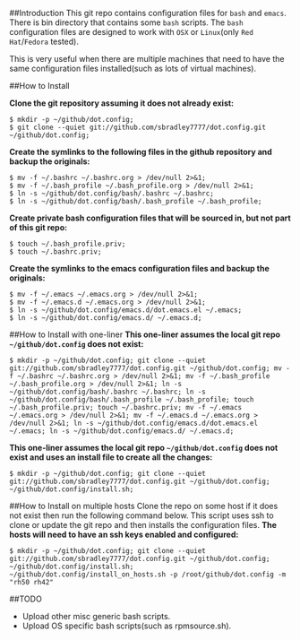 ##Introduction
This git repo contains configuration files for `bash` and `emacs`. There is bin directory that contains some `bash` scripts. The `bash` configuration files are designed to work with `OSX` or `Linux`(only `Red Hat`/`Fedora` tested).

This is very useful when there are multiple machines that need to have the same configuration files installed(such as lots of virtual machines).

##How to Install

**Clone the git repository assuming it does not already exist:**
~~~
$ mkdir -p ~/github/dot.config;
$ git clone --quiet git://github.com/sbradley7777/dot.config.git ~/github/dot.config;
~~~

**Create the symlinks to the following files in the github repository and backup the originals:**
~~~
$ mv -f ~/.bashrc ~/.bashrc.org > /dev/null 2>&1;
$ mv -f ~/.bash_profile ~/.bash_profile.org > /dev/null 2>&1;
$ ln -s ~/github/dot.config/bash/.bashrc ~/.bashrc;
$ ln -s ~/github/dot.config/bash/.bash_profile ~/.bash_profile;
~~~

**Create private bash configuration files that will be sourced in, but not part of this git repo:**
~~~
$ touch ~/.bash_profile.priv;
$ touch ~/.bashrc.priv;
~~~

**Create the symlinks to the emacs configuration files and backup the originals:**
~~~
$ mv -f ~/.emacs ~/.emacs.org > /dev/null 2>&1;
$ mv -f ~/.emacs.d ~/.emacs.org > /dev/null 2>&1;
$ ln -s ~/github/dot.config/emacs.d/dot.emacs.el ~/.emacs;
$ ln -s ~/github/dot.config/emacs.d/ ~/.emacs.d;
~~~

##How to Install with one-liner
**This one-liner assumes the local git repo `~/github/dot.config` does not exist:**
~~~
$ mkdir -p ~/github/dot.config; git clone --quiet git://github.com/sbradley7777/dot.config.git ~/github/dot.config; mv -f ~/.bashrc ~/.bashrc.org > /dev/null 2>&1; mv -f ~/.bash_profile ~/.bash_profile.org > /dev/null 2>&1; ln -s ~/github/dot.config/bash/.bashrc ~/.bashrc; ln -s ~/github/dot.config/bash/.bash_profile ~/.bash_profile; touch ~/.bash_profile.priv; touch ~/.bashrc.priv; mv -f ~/.emacs ~/.emacs.org > /dev/null 2>&1; mv -f ~/.emacs.d ~/.emacs.org > /dev/null 2>&1; ln -s ~/github/dot.config/emacs.d/dot.emacs.el ~/.emacs; ln -s ~/github/dot.config/emacs.d/ ~/.emacs.d;
~~~

**This one-liner assumes the local git repo `~/github/dot.config` does not exist and uses an install file to create all the changes:**
~~~
$ mkdir -p ~/github/dot.config; git clone --quiet git://github.com/sbradley7777/dot.config.git ~/github/dot.config; ~/github/dot.config/install.sh;
~~~

##How to Install on multiple hosts
Clone the repo on some host if it does not exist then run the following command below. This script uses ssh to clone or update the git repo and then installs the configuration files. **The hosts will need to have an ssh keys enabled and configured:**
~~~
$ mkdir -p ~/github/dot.config; git clone --quiet git://github.com/sbradley7777/dot.config.git ~/github/dot.config; ~/github/dot.config/install.sh; ~/github/dot.config/install_on_hosts.sh -p /root/github/dot.config -m "rh50 rh42"
~~~

##TODO
- Upload other misc generic bash scripts.
- Upload OS specific bash scripts(such as rpmsource.sh).
